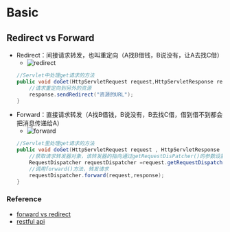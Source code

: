 # Basic

## Redirect vs Forward
- Redirect：间接请求转发，也叫重定向（A找B借钱，B说没有，让A去找C借）
    - ![redirect](https://images0.cnblogs.com/blog2015/712052/201505/202214341663208.png)
    ```java
    //Servlet中处理get请求的方法
    public void doGet(HttpServletRequest request,HttpServletResponse response){
        //请求重定向到另外的资源
        response.sendRedirect("资源的URL");
    }
    ```
- Forward：直接请求转发（A找B借钱，B说没有，B去找C借，借到借不到都会把消息传递给A）
    - ![forward](https://images0.cnblogs.com/blog2015/712052/201505/202240531979609.png) 
    ```java
    //Servlet里处理get请求的方法
    public void doGet(HttpServletRequest request , HttpServletResponse response){
        //获取请求转发器对象，该转发器的指向通过getRequestDisPatcher()的参数设置
        RequestDispatcher requestDispatcher =request.getRequestDispatcher("资源的URL");
        //调用forward()方法，转发请求      
        requestDispatcher.forward(request,response);    
    }
    ```
### Reference
- [forward vs redirect](https://www.cnblogs.com/selene/p/4518246.html)
- [restful api](http://www.ruanyifeng.com/blog/2014/05/restful_api.html)